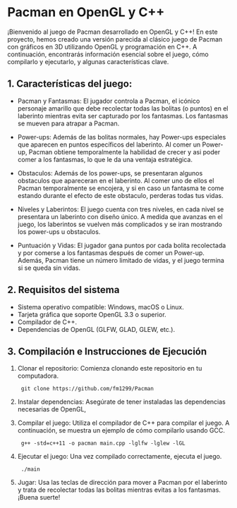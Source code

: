 # Pacman en OpenGL y C++ 
¡Bienvenido al juego de Pacman desarrollado en OpenGL y C++! En este proyecto, hemos creado una versión parecida al clásico juego de Pacman con gráficos en 3D utilizando OpenGL y programación en C++. A continuación, encontrarás información esencial sobre el juego, cómo compilarlo y ejecutarlo, y algunas características clave.

## 1. Características del juego:

* Pacman y Fantasmas: El jugador controla a Pacman, el icónico personaje amarillo que debe recolectar todas las bolitas (o puntos) en el laberinto mientras evita ser capturado por los fantasmas. Los fantasmas se mueven para atrapar a Pacman.

* Power-ups: Además de las bolitas normales, hay Power-ups especiales que aparecen en puntos específicos del laberinto. Al comer un Power-up, Pacman obtiene temporalmente la habilidad de crecer y asi poder comer a los fantasmas, lo que le da una ventaja estratégica.

* Obstaculos: Además de los power-ups, se presentaran algunos obstaculos que apareceran en el laberinto. Al comer uno de ellos el Pacman temporalmente se encojera, y si en caso un fantasma te come estando durante el efecto de este obstaculo, perderas todas tus vidas.

* Niveles y Laberintos: El juego cuenta con tres niveles, en cada nivel se presentara un laberinto con diseño único. A medida que avanzas en el juego, los laberintos se vuelven más complicados y se iran mostrando los power-ups u obstaculos.

* Puntuación y Vidas: El jugador gana puntos por cada bolita recolectada y por comerse a los fantasmas después de comer un Power-up. Además, Pacman tiene un número limitado de vidas, y el juego termina si se queda sin vidas.

## 2. Requisitos del sistema

* Sistema operativo compatible: Windows, macOS o Linux.
* Tarjeta gráfica que soporte OpenGL 3.3 o superior.
* Compilador de C++.
* Dependencias de OpenGL (GLFW, GLAD, GLEW, etc.). 

## 3. Compilación e Instrucciones de Ejecución

1. Clonar el repositorio: Comienza clonando este repositorio en tu computadora.

        git clone https://github.com/fm1299/Pacman

2. Instalar dependencias: Asegúrate de tener instaladas las dependencias necesarias de OpenGL,

3. Compilar el juego: Utiliza el compilador de C++ para compilar el juego. A continuación, se muestra un ejemplo de cómo compilarlo usando GCC.

        g++ -std=c++11 -o pacman main.cpp -lglfw -lglew -lGL

4. Ejecutar el juego: Una vez compilado correctamente, ejecuta el juego.

        ./main

5. Jugar: Usa las teclas de dirección para mover a Pacman por el laberinto y trata de recolectar todas las bolitas mientras evitas a los fantasmas. ¡Buena suerte!
